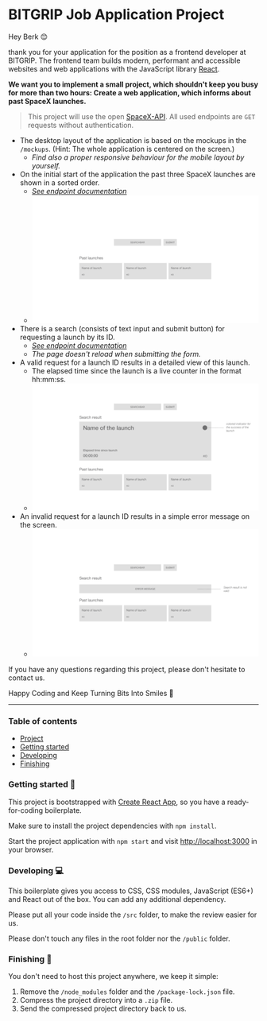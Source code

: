# <a name="project"></a>BITGRIP Job Application Project


Hey Berk 😊

thank you for your application for the position as a frontend developer at BITGRIP.
The frontend team builds modern, performant and accessible websites and web applications with the JavaScript library [React](https://reactjs.org/).

**We want you to implement a small project, which shouldn't keep you busy for more than two hours: Create a web application, which informs about past SpaceX launches.**

> This project will use the open [SpaceX-API](https://github.com/r-spacex/SpaceX-API/blob/master/docs/v4/README.md). All used endpoints are `GET` requests without authentication.

- The desktop layout of the application is based on the mockups in the `/mockups`. (Hint: The whole application is centered on the screen.)
  - *Find also a proper responsive behaviour for the mobile layout by yourself.*
- On the initial start of the application the past three SpaceX launches are shown in a sorted order.
  - *[See endpoint documentation](https://github.com/r-spacex/SpaceX-API/blob/master/docs/v4/launches/past.md)*
  - ![Mockup for initial started application](./mockups/mockup-initial.png "Mockup for initial started application")
- There is a search (consists of text input and submit button) for requesting a launch by its ID.
  - *[See endpoint documentation](https://github.com/r-spacex/SpaceX-API/blob/master/docs/v4/launches/one.md)*
  - *The page doesn't reload when submitting the form.*
- A valid request for a launch ID results in a detailed view of this launch.
  - The elapsed time since the launch is a live counter in the format hh:mm:ss.
  - ![Mockup for valid requested launch ID](./mockups/mockup-detail-success.png "Mockup for valid requested launch ID")
- An invalid request for a launch ID results in a simple error message on the screen.
  - ![Mockup for invalid requested launch ID](./mockups/mockup-detail-error.png "Mockup for invalid requested launch ID")

If you have any questions regarding this project, please don't hesitate to contact us.

Happy Coding and Keep Turning Bits Into Smiles 🙌


----


### Table of contents
- [Project](#project)
- [Getting started](#getting-started)
- [Developing](#developing)
- [Finishing](#finishing)


### <a name="getting-started"></a>Getting started 🚀

This project is bootstrapped with [Create React App](https://create-react-app.dev/), so you have a ready-for-coding boilerplate.

Make sure to install the project dependencies with `npm install`.

Start the project application with `npm start` and visit [http://localhost:3000](http://localhost:3000) in your browser.


### <a name="developing"></a>Developing 💻

This boilerplate gives you access to CSS, CSS modules, JavaScript (ES6+) and React out of the box.
You can add any additional dependency.

Please put all your code inside the `/src` folder, to make the review easier for us.

Please don't touch any files in the root folder nor the `/public` folder.


### <a name="finishing"></a>Finishing 🏁

You don't need to host this project anywhere, we keep it simple:

1. Remove the `/node_modules` folder and the `/package-lock.json` file.
2. Compress the project directory into a `.zip` file.
3. Send the compressed project directory back to us.
